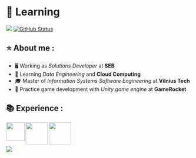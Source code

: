 # 🚀 Learning
<a href="https://github.com/rengetsu"><img src="https://github-readme-stats.vercel.app/api/top-langs/?username=rengetsu&theme=dark&hide=C&langs_count=4)"/></a>&nbsp;[![GitHub Status](https://github-readme-stats.vercel.app/api?username=rengetsu&&show_icons=true&theme=dark&line_height=33)](https://maxbase.org)

## :star: About me :

  * :desktop_computer: Working as *Solutions Developer* at **SEB**
  * :microscope: Learning *Data Engineering* and **Cloud Computing**
  * :mortar_board: Master of *Information Systems Software Engineering* at **Vilnius Tech**
  * :game_die: Practice game development with *Unity game engine* at **GameRocket** 

## 📚 Experience :

<img align="left" src="https://i.ibb.co/cF5SFB0/sql.png" width="50"/><img align="left" src="https://i.ibb.co/f0wnmqr/c_sharp.png" width="60"/><img align="left" src="https://i.ibb.co/yyDLn2y/unity.png" width="60"/>

<br/><br/><br/>

![](https://komarev.com/ghpvc/?username=rengetsu)

